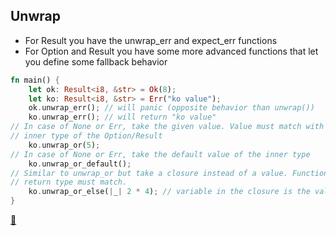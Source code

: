 ## Unwrap

* For Result you have the unwrap_err and expect_err functions
* For Option and Result you have some more advanced functions that let you define some fallback behavior

```rust
fn main() {
    let ok: Result<i8, &str> = Ok(8);
    let ko: Result<i8, &str> = Err("ko value");
    ok.unwrap_err(); // will panic (opposite behavior than unwrap())
    ko.unwrap_err(); // will return "ko value"
// In case of None or Err, take the given value. Value must match with the
// inner type of the Option/Result
    ko.unwrap_or(5); 
// In case of None or Err, take the default value of the inner type
    ko.unwrap_or_default();
// Similar to unwrap_or but take a closure instead of a value. Function
// return type must match.
    ko.unwrap_or_else(|_| 2 * 4); // variable in the closure is the value of Err
}
```

[📒](https://doc.rust-lang.org/book/ch09-02-recoverable-errors-with-result.html#shortcuts-for-panic-on-error-unwrap-and-expect)